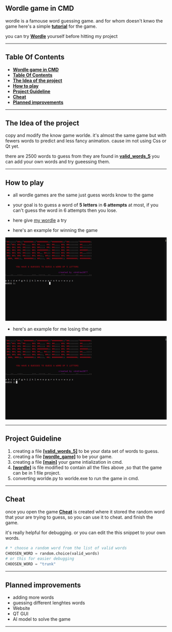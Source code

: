 
## **Wordle game in CMD**
wordle is a famouse word guessing game. and for whom doesn't knwo the game here's a simple **[tutorial](https://archive.ics.uci.edu/ml/datasets/PAMAP2+Physical+Activity+Monitoring)** for the game.

you can try [**Wordle**](https://wordlegame.org) yourself before hitting my project


___
## **Table Of Contents**
- [**Wordle game in CMD**](#wordle-game-in-cmd)
- [**Table Of Contents**](#table-of-contents)
- [**The Idea of the project**](#the-idea-of-the-project)
- [**How to play**](#how-to-play)
- [**Project Guideline**](#project-guideline)
- [**Cheat**](#cheat)
- [**Planned improvements**](#planned-improvements)

___
## **The Idea of the project**
copy and modify the know game worlde.
it's almost the same game but with fewers words to predict and less fancy animation. cause im not using Css or Qt yet.

there are 2500 words to guess from they are found in **[valid_words_5](valid_words_5.py)** you can add your own words and try gueessing them.
___


## **How to play**
- all wordle games are the same just guess words know to the game
  
- your goal is to guess a word of **5 letters** in **6 attempts** at most,
if you can't guess the word in 6 attempts then you lose.
   
- here give [my wordle](Wordle.exe) a try

- here's an example for winning the game 
  
![guide lines](winning.gif)

- here's an example for me losing the game 

![guide lines](losing.gif)


___
## **Project Guideline**  

  1. creating a file **[[valid_words_5]](valid_words_5.py)** to be your data set of words to guess.
  2. creating a file **[[wordle_game]](wordle_game.py)** to be your game.
  3. creating a file **[[main]](main.py)** your game intialization in cmd.
  4. **[[wordle]](wordle.py)** is file modified to contain all the files above ,so that the game can be in 1 file project. 
  5. converting worlde.py to worlde.exe to run the game in cmd.


---
## **Cheat**
once you open the game **[Cheat](cheat.txt)** is created where it stored the random word that your are trying to guess, so you can use it to cheat. and finish the game.

it's really helpful for debugging. or you can edit the this snippet to your own words.

```python
# * choose a random word from the list of valid words
CHOOSEN_WORD = random.choice(valid_words)
# or this for easier debugging
CHOOSEN_WORD = "trunk"
```
---
## **Planned improvements**

- adding more words
- guessing different lenghtes words
- Website
- QT GUI
- AI model to solve the game

---








